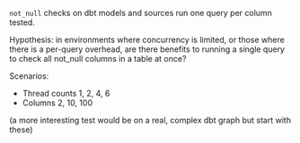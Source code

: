 `not_null` checks on dbt models and sources run one query per column tested.

Hypothesis: in environments where concurrency is limited, or those where there is a per-query overhead, are there benefits to running a single query to check all not_null columns in a table at once?

Scenarios:
- Thread counts 1, 2, 4, 6
- Columns 2, 10, 100

(a more interesting test would be on a real, complex dbt graph but start with these)